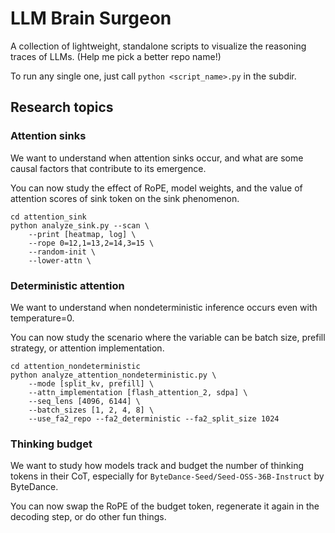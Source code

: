 # LLM Brain Surgeon

A collection of lightweight, standalone scripts to visualize the reasoning traces of LLMs. (Help me pick a better repo name!)

To run any single one, just call `python <script_name>.py` in the subdir.

## Research topics

### Attention sinks

We want to understand when attention sinks occur, and what are some causal factors that contribute to its emergence.

You can now study the effect of RoPE, model weights, and the value of attention scores of sink token on the sink phenomenon.

```
cd attention_sink
python analyze_sink.py --scan \
    --print [heatmap, log] \
    --rope 0=12,1=13,2=14,3=15 \
    --random-init \
    --lower-attn \
```

### Deterministic attention

We want to understand when nondeterministic inference occurs even with temperature=0. 

You can now study the scenario where the variable can be batch size, prefill strategy, or attention implementation.

```
cd attention_nondeterministic
python analyze_attention_nondeterministic.py \
    --mode [split_kv, prefill] \
    --attn_implementation [flash_attention_2, sdpa] \
    --seq_lens [4096, 6144] \
    --batch_sizes [1, 2, 4, 8] \
    --use_fa2_repo --fa2_deterministic --fa2_split_size 1024
```

### Thinking budget

We want to study how models track and budget the number of thinking tokens in their CoT, especially for `ByteDance-Seed/Seed-OSS-36B-Instruct` by ByteDance.

You can now swap the RoPE of the budget token, regenerate it again in the decoding step, or do other fun things.
